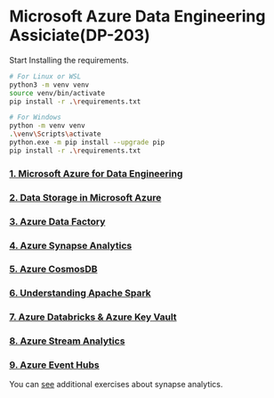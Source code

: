 # Microsoft Azure Data Engineering Assiciate(DP-203)

Start Installing the requirements.

```sh
# For Linux or WSL
python3 -m venv venv
source venv/bin/activate
pip install -r .\requirements.txt

# For Windows
python -m venv venv
.\venv\Scripts\activate
python.exe -m pip install --upgrade pip
pip install -r .\requirements.txt
```



### [1. Microsoft Azure for Data Engineering](1_AzureDataEngineering/README.md)

### [2. Data Storage in Microsoft Azure](2_DataStorage/README.md)

### [3. Azure Data Factory](3_AzureDataFactory/README.md)

### [4. Azure Synapse Analytics](4_SynapseAnalytics/README.md)

### [5. Azure CosmosDB](5_CosmosDB/README.md)

### [6. Understanding Apache Spark](6_ApacheSpark/README.md)

### [7. Azure Databricks & Azure Key Vault](7_AzureDataBricks_KeyVault/README.md)

### [8. Azure Stream Analytics](8_AzureStreamAnalytics/README.md)

### [9. Azure Event Hubs](9_AzureEventHubs/README.md)

You can [see](https://microsoftlearning.github.io/dp-203-azure-data-engineer/) additional exercises about synapse analytics.
